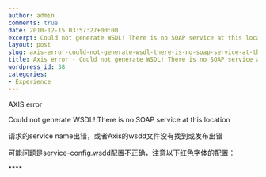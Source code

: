 ```yaml
---
author: admin
comments: true
date: 2010-12-15 03:57:27+00:00
excerpt: Could not generate WSDL! There is no SOAP service at this location
layout: post
slug: axis-error-could-not-generate-wsdl-there-is-no-soap-service-at-this-location
title: Axis error - Could not generate WSDL! There is no SOAP service at this location
wordpress_id: 38
categories:
- Experience
---
```


AXIS error

Could not generate WSDL! There is no SOAP service at this location

请求的service name出错，或者Axis的wsdd文件没有找到或发布出错

可能问题是service-config.wsdd配置不正确，注意以下红色字体的配置：

<?xml version="1.0" encoding="UTF-8"?>
<deployment xmlns="http://xml.apache.org/axis/wsdd/" xmlns:java="http://xml.apache.org/axis/wsdd/providers/java">
**<handler type="java:org.apache.axis.handlers.http.URLMapper" name="URLMapper" />**
<service name="hello" provider="java:RPC">
<parameter name="className" value="c4j.haa.ws.HelloService" />
<parameter name="allowedMethods" value="getHello" />
<!-- Application,Session,Scope -->
<parameter name="scope" value="Application" />
</service>

**<transport name="http">
<requestFlow>
<handler type="URLMapper" />
</requestFlow>
</transport>**
</deployment>
